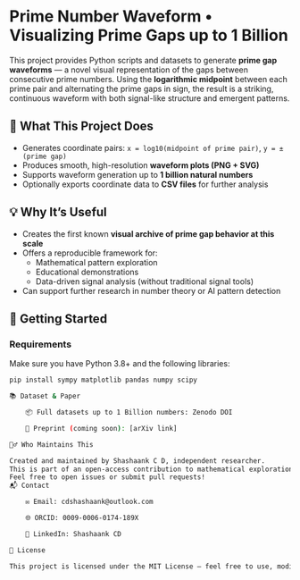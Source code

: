 # Prime Number Waveform • Visualizing Prime Gaps up to 1 Billion

This project provides Python scripts and datasets to generate **prime gap waveforms** — a novel visual representation of the gaps between consecutive prime numbers. Using the **logarithmic midpoint** between each prime pair and alternating the prime gaps in sign, the result is a striking, continuous waveform with both signal-like structure and emergent patterns.

## 📌 What This Project Does

- Generates coordinate pairs: `x = log10(midpoint of prime pair)`, `y = ±(prime gap)`
- Produces smooth, high-resolution **waveform plots (PNG + SVG)**
- Supports waveform generation up to **1 billion natural numbers**
- Optionally exports coordinate data to **CSV files** for further analysis

## 💡 Why It’s Useful

- Creates the first known **visual archive of prime gap behavior at this scale**
- Offers a reproducible framework for:
  - Mathematical pattern exploration
  - Educational demonstrations
  - Data-driven signal analysis (without traditional signal tools)
- Can support further research in number theory or AI pattern detection

## 🚀 Getting Started

### Requirements

Make sure you have Python 3.8+ and the following libraries:

```bash
pip install sympy matplotlib pandas numpy scipy

📚 Dataset & Paper

    📦 Full datasets up to 1 Billion numbers: Zenodo DOI

    📝 Preprint (coming soon): [arXiv link]

🙋‍♂️ Who Maintains This

Created and maintained by Shashaank C D, independent researcher.
This is part of an open-access contribution to mathematical exploration.
Feel free to open issues or submit pull requests!
📬 Contact

    ✉️ Email: cdshashaank@outlook.com

    🌐 ORCID: 0009-0006-0174-189X

    🔗 LinkedIn: Shashaank CD

📄 License

This project is licensed under the MIT License — feel free to use, modify, and share with attribution.
